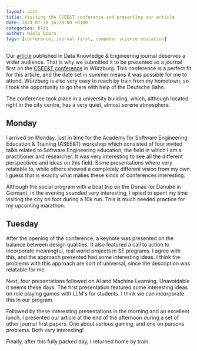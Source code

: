 ```yaml
---
layout: post
title: Visiting the CSEE&T conference and presenting our article
date: 2024-07-30 16:20:00 +0100
categories: blog
author: Niels Doorn
tags: [conference, journal first, computer science education]
...
```


Our [article](https://www.sciencedirect.com/science/article/pii/S0169023X23000599) published in Data Knowledge & Engineering journal deserves a wider audience. That is why we submitted it to be presented as a journal first on the [CSEE&T conference](https://conf.researchr.org/home/cseet-2024) in Würzburg. This conference is a perfect fit for this article, and the date set in summer means it was possible for me to attend. Würzburg is also very easy to reach by train from my hometown, so I took the opportunity to go there with help of the Deutsche Bahn.

The conference took place in a university building, which, although located right in the city centre, has a very quiet, almost serene atmosphere.

## Monday

I arrived on Monday, just in time for the Academy for Software Engineering Education & Training (ASEE&T) workshop which consisted of four invited talks related to Software Engineering education, the field in which I am a practitioner and researcher. It was very interesting to see all the different perspectives and ideas on this field. Some presentations where very relatable to, while others showed a completely different vision from my own. I guess that is exactly what makes these kinds of conferences interesting.

Although the social program with a boat trip on the Donau (or Danube in German), in the evening sounded very interesting, I opted to spent my time visiting the city on foot during a 10k run. This is much needed practice for my upcoming marathon.

## Tuesday

After the opening of the conference, a keynote was presented on the balance between design qualities. It also featured a call to action to incorporate meaningful, real world projects in SE programs. I agree with this, and the approach presented had some interesting ideas. I think the problems with this approach are sort of universal, since the description was relatable for me.

Next, four presentations followed on AI and Machine Learning. Unavoidable it seems these days. The first presentation featured some interesting ideas on role playing games with LLM's for students. I think we can incorporate this in our program.

Followed by these interesting presentations in the morning and an excellent lunch, I presented our article at the end of the afternoon during a set of other journal first papers. One about serious gaming, and one on parsons problems. Both very interesting!

Finally, after this fully packed day, I returned home by train.